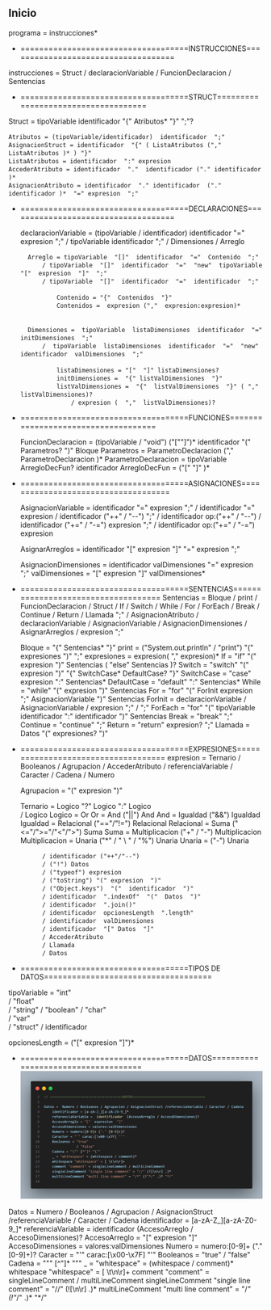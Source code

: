 ## Inicio
programa = instrucciones* 

- ====================================INSTRUCCIONES====================================

instrucciones = Struct 
    / declaracionVariable
    / FuncionDeclaracion
    / Sentencias

- ====================================STRUCT====================================

Struct =  tipoVariable  identificador  "{"  Atributos*  "}"  ";"?

    Atributos = (tipoVariable/identificador)  identificador  ";"  
    AsignacionStruct = identificador  "{" ( ListaAtributos ("," ListaAtributos )* ) "}" 
    ListaAtributos = identificador  ":" expresion  
    AccederAtributo = identificador  "."  identificador ("." identificador )*
    AsignacionAtributo = identificador  "." identificador  ("." identificador )*  "=" expresion  ";"

- ====================================DECLARACIONES====================================

    declaracionVariable =  (tipoVariable / identificador)  identificador  "="  expresion  ";"
        / tipoVariable  identificador  ";" 
        / Dimensiones
        / Arreglo 


        Arreglo = tipoVariable  "[]"  identificador  "="  Contenido  ";"
            / tipoVariable  "[]"  identificador  "="  "new"  tipoVariable  "["  expresion  "]"  ";" 
            / tipoVariable  "[]"  identificador  "="  identificador  ";" 

                Contenido = "{"  Contenidos  "}"
                Contenidos =  expresion (","  expresion:expresion)* 


        Dimensiones =  tipoVariable  listaDimensiones  identificador  "="  initDimensiones  ";"
            /  tipoVariable  listaDimensiones  identificador  "="  "new" identificador  valDimensiones  ";" 

                listaDimensiones = "["  "]" listaDimensiones?
                initDimensiones =  "{" listValDimensiones  "}"
                listValDimensiones =  "{"  listValDimensiones  "}" ( ","  listValDimensiones)?
                    / expresion (  ","  listValDimensiones)?

- ====================================FUNCIONES====================================

    FuncionDeclaracion = (tipoVariable / "void") ("[""]")* identificador  "("  Parametros?  ")"  Bloque
        Parametros = ParametroDeclaracion ("," ParametroDeclaracion )* 
        ParametroDeclaracion = tipoVariable ArregloDecFun? identificador
        ArregloDecFun = ("["  "]" )*

- ====================================ASIGNACIONES====================================

    AsignacionVariable = identificador  "="  expresion  ";"
        / identificador "=" expresion
        / identificador ("++" / "--") ";"
        / identificador op:("++" / "--")
        / identificador ("+=" / "-=") expresion ";"
        / identificador  op:("+=" / "-=")  expresion

    AsignarArreglos =  identificador  "["  expresion  "]"  "=" expresion  ";"

    AsignacionDimensiones = identificador valDimensiones "=" expresion ";"
    valDimensiones =  "[" expresion  "]" valDimensiones*

- ====================================SENTENCIAS====================================
Sentencias = Bloque
    / print
    / FuncionDeclaracion
    / Struct
    / If
    / Switch
    / While
    / For
    / ForEach
    / Break
    / Continue
    / Return
    / Llamada ";"
    / AsignacionAtributo
    / declaracionVariable
    / AsignacionVariable
    / AsignacionDimensiones
    / AsignarArreglos
    / expresion ";"

    Bloque =  "{" Sentencias*  "}"
    print =  ("System.out.println" / "print")  "(" expresiones  ")"  ";"
    expresiones = expresion( "," expresion)*
    If =   "if"  "(" expresion  ")" Sentencias ( "else" Sentencias )?
    Switch =  "switch"  "(" expresion  ")"  "{" SwitchCase* DefaultCase?  "}"
    SwitchCase =  "case" expresion  ":" Sentencias*
    DefaultCase =  "default"  ":" Sentencias*
    While =  "while"  "(" expresion  ")" Sentencias
    For =  "for"  "(" ForInit expresion  ";" AsignacionVariable  ")" Sentencias 
        ForInit = declaracionVariable
            / AsignacionVariable
            / expresion  ";"
            /  ";"
    ForEach =  "for"  "(" tipoVariable identificador  ":" identificador  ")" Sentencias
    Break =  "break"  ";"
    Continue =  "continue"  ";"
    Return =  "return" expresion?  ";" 
    Llamada = Datos "(" expresiones? ")" 

- ====================================EXPRESIONES====================================
expresion = Ternario
    / Booleanos
    / Agrupacion
    / AccederAtributo
    / referenciaVariable
    / Caracter
    / Cadena
    / Numero

    Agrupacion =  "(" expresion  ")"

    Ternario =  Logico  "?" Logico  ":" Logico  
                / Logico
        Logico = Or
        Or = And ("||") And 
        And = Igualdad ("&&") Igualdad 
        Igualdad = Relacional ("=="/"!=") Relacional 
        Relacional = Suma ("<="/">="/"<"/">") Suma 
        Suma = Multiplicacion ("+" / "-") Multiplicacion
        Multiplicacion = Unaria ("*" / " \ " / "%") Unaria
        Unaria = ("-") Unaria

            / identificador ("++"/"--")
            / ("!") Datos
            / ("typeof") expresion
            / ("toString") "(" expresion  ")" 
            / ("Object.keys")  "("  identificador  ")"  
            / identificador  ".indexOf"  "("  Datos  ")" 
            / identificador  ".join()"  
            / identificador  opcionesLength  ".length" 
            / identificador  valDimensiones
            / identificador  "[" Datos  "]"
            / AccederAtributo
            / Llamada
            / Datos

- ====================================TIPOS DE DATOS====================================

tipoVariable =    "int"    
        / "float"  
        / "string" 
        / "boolean"
        / "char"   
        / "var"    
        / "struct" 
        / identificador

opcionesLength = ("["  expresion  "]")* 

- ====================================DATOS====================================
![PRUEBA DE IMAGEN](image.png)

Datos =  Numero / Booleanos / Agrupacion / AsignacionStruct /referenciaVariable / Caracter / Cadena 
    identificador = [a-zA-Z_][a-zA-Z0-9_]* 
    referenciaVariable =  identificador  (AccesoArreglo / AccesoDimensiones)?
    AccesoArreglo = "["  expresion  "]" 
    AccesoDimensiones = valores:valDimensiones
    Numero = numero:[0-9]+ ("." [0-9]+)?
    Caracter = "'" carac:[\x00-\x7F] "'" 
    Booleanos = "true"
                / "false"
    Cadena = "\"" [^"]* "\""
    _ = "whitespace" = (whitespace / comment)*
    whitespace "whitespace" = [ \t\n\r]+
    comment "comment" = singleLineComment / multiLineComment
    singleLineComment "single line comment" = "//" (![\n\r] .)*
    multiLineComment "multi line comment" = "/*" (!"*/" .)* "*/"


